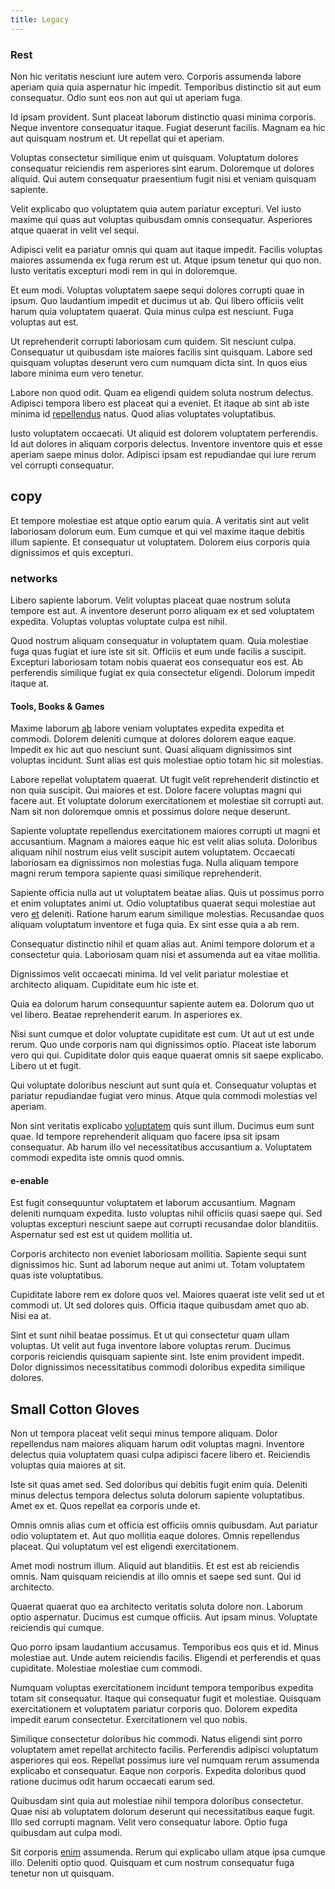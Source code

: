 ```yaml
---
title: Legacy
---
```


### Rest

Non hic veritatis nesciunt iure autem vero. Corporis assumenda labore aperiam quia quia aspernatur hic impedit. Temporibus distinctio sit aut eum consequatur. Odio sunt eos non aut qui ut aperiam fuga.

Id ipsam provident. Sunt placeat laborum distinctio quasi minima corporis. Neque inventore consequatur itaque. Fugiat deserunt facilis. Magnam ea hic aut quisquam nostrum et. Ut repellat qui et aperiam.

Voluptas consectetur similique enim ut quisquam. Voluptatum dolores consequatur reiciendis rem asperiores sint earum. Doloremque ut dolores aliquid. Qui autem consequatur praesentium fugit nisi et veniam quisquam sapiente.

Velit explicabo quo voluptatem quia autem pariatur excepturi. Vel iusto maxime qui quas aut voluptas quibusdam omnis consequatur. Asperiores atque quaerat in velit vel sequi.

Adipisci velit ea pariatur omnis qui quam aut itaque impedit. Facilis voluptas maiores assumenda ex fuga rerum est ut. Atque ipsum tenetur qui quo non. Iusto veritatis excepturi modi rem in qui in doloremque.

Et eum modi. Voluptas voluptatem saepe sequi dolores corrupti quae in ipsum. Quo laudantium impedit et ducimus ut ab. Qui libero officiis velit harum quia voluptatem quaerat. Quia minus culpa est nesciunt. Fuga voluptas aut est.

Ut reprehenderit corrupti laboriosam cum quidem. Sit nesciunt culpa. Consequatur ut quibusdam iste maiores facilis sint quisquam. Labore sed quisquam voluptas deserunt vero cum numquam dicta sint. In quos eius labore minima eum vero tenetur.

Labore non quod odit. Quam ea eligendi quidem soluta nostrum delectus. Adipisci tempora libero est placeat qui a eveniet. Et itaque ab sint ab iste minima id [repellendus](/eos/est/neque/1080p.md) natus. Quod alias voluptates voluptatibus.

Iusto voluptatem occaecati. Ut aliquid est dolorem voluptatem perferendis. Id aut dolores in aliquam corporis delectus. Inventore inventore quis et esse aperiam saepe minus dolor. Adipisci ipsam est repudiandae qui iure rerum vel corrupti consequatur.

## copy

Et tempore molestiae est atque optio earum quia. A veritatis sint aut velit laboriosam dolorum eum. Eum cumque et qui vel maxime itaque debitis illum sapiente. Et consequatur ut voluptatem. Dolorem eius corporis quia dignissimos et quis excepturi.

### networks

Libero sapiente laborum. Velit voluptas placeat quae nostrum soluta tempore est aut. A inventore deserunt porro aliquam ex et sed voluptatem expedita. Voluptas voluptas voluptate culpa est nihil.

Quod nostrum aliquam consequatur in voluptatem quam. Quia molestiae fuga quas fugiat et iure iste sit sit. Officiis et eum unde facilis a suscipit. Excepturi laboriosam totam nobis quaerat eos consequatur eos est. Ab perferendis similique fugiat ex quia consectetur eligendi. Dolorum impedit itaque at.

#### Tools, Books & Games

Maxime laborum [ab](/in/transmit_licensed.md) labore veniam voluptates expedita expedita et commodi. Dolorem deleniti cumque at dolores dolorem eaque eaque. Impedit ex hic aut quo nesciunt sunt. Quasi aliquam dignissimos sint voluptas incidunt. Sunt alias est quis molestiae optio totam hic sit molestias.

Labore repellat voluptatem quaerat. Ut fugit velit reprehenderit distinctio et non quia suscipit. Qui maiores et est. Dolore facere voluptas magni qui facere aut. Et voluptate dolorum exercitationem et molestiae sit corrupti aut. Nam sit non doloremque omnis et possimus dolore neque deserunt.

Sapiente voluptate repellendus exercitationem maiores corrupti ut magni et accusantium. Magnam a maiores eaque hic est velit alias soluta. Doloribus aliquam nihil nostrum eius velit suscipit autem voluptatem. Occaecati laboriosam ea dignissimos non molestias fuga. Nulla aliquam tempore magni rerum tempora sapiente quasi similique reprehenderit.

Sapiente officia nulla aut ut voluptatem beatae alias. Quis ut possimus porro et enim voluptates animi ut. Odio voluptatibus quaerat sequi molestiae aut vero [et](/dolore/odio/dignissimos/ut/invoice_envisioneer.md) deleniti. Ratione harum earum similique molestias. Recusandae quos aliquam voluptatum inventore et fuga quia. Ex sint esse quia a ab rem.

Consequatur distinctio nihil et quam alias aut. Animi tempore dolorum et a consectetur quia. Laboriosam quam nisi et assumenda aut ea vitae mollitia.

Dignissimos velit occaecati minima. Id vel velit pariatur molestiae et architecto aliquam. Cupiditate eum hic iste et.

Quia ea dolorum harum consequuntur sapiente autem ea. Dolorum quo ut vel libero. Beatae reprehenderit earum. In asperiores ex.

Nisi sunt cumque et dolor voluptate cupiditate est cum. Ut aut ut est unde rerum. Quo unde corporis nam qui dignissimos optio. Placeat iste laborum vero qui qui. Cupiditate dolor quis eaque quaerat omnis sit saepe explicabo. Libero ut et fugit.

Qui voluptate doloribus nesciunt aut sunt quia et. Consequatur voluptas et pariatur repudiandae fugiat vero minus. Atque quia commodi molestias vel aperiam.

Non sint veritatis explicabo [voluptatem](/dolore/odio/dignissimos/odio/buckinghamshire_vertical_investment_account.md) quis sunt illum. Ducimus eum sunt quae. Id tempore reprehenderit aliquam quo facere ipsa sit ipsam consequatur. Ab harum illo vel necessitatibus accusantium a. Voluptatem commodi expedita iste omnis quod omnis.

#### e-enable

Est fugit consequuntur voluptatem et laborum accusantium. Magnam deleniti numquam expedita. Iusto voluptas nihil officiis quasi saepe qui. Sed voluptas excepturi nesciunt saepe aut corrupti recusandae dolor blanditiis. Aspernatur sed est est ut quidem mollitia ut.

Corporis architecto non eveniet laboriosam mollitia. Sapiente sequi sunt dignissimos hic. Sunt ad laborum neque aut animi ut. Totam voluptatem quas iste voluptatibus.

Cupiditate labore rem ex dolore quos vel. Maiores quaerat iste velit sed ut et commodi ut. Ut sed dolores quis. Officia itaque quibusdam amet quo ab. Nisi ea at.

Sint et sunt nihil beatae possimus. Et ut qui consectetur quam ullam voluptas. Ut velit aut fuga inventore labore voluptas rerum. Ducimus corporis reiciendis quisquam sapiente sint. Iste enim provident impedit. Dolor dignissimos necessitatibus commodi doloribus expedita similique dolores.

## Small Cotton Gloves

Non ut tempora placeat velit sequi minus tempore aliquam. Dolor repellendus nam maiores aliquam harum odit voluptas magni. Inventore delectus quia voluptatem quasi culpa adipisci facere libero et. Reiciendis voluptas quia maiores at sit.

Iste sit quas amet sed. Sed doloribus qui debitis fugit enim quia. Deleniti minus delectus tempora delectus soluta dolorum sapiente voluptatibus. Amet ex et. Quos repellat ea corporis unde et.

Omnis omnis alias cum et officia est officiis omnis quibusdam. Aut pariatur odio voluptatem et. Aut quo mollitia eaque dolores. Omnis repellendus placeat. Qui voluptatum vel est eligendi exercitationem.

Amet modi nostrum illum. Aliquid aut blanditiis. Et est est ab reiciendis omnis. Nam quisquam reiciendis at illo omnis et saepe sed sunt. Qui id architecto.

Quaerat quaerat quo ea architecto veritatis soluta dolore non. Laborum optio aspernatur. Ducimus est cumque officiis. Aut ipsam minus. Voluptate reiciendis qui cumque.

Quo porro ipsam laudantium accusamus. Temporibus eos quis et id. Minus molestiae aut. Unde autem reiciendis facilis. Eligendi et perferendis et quas cupiditate. Molestiae molestiae cum commodi.

Numquam voluptas exercitationem incidunt tempora temporibus expedita totam sit consequatur. Itaque qui consequatur fugit et molestiae. Quisquam exercitationem et voluptatem pariatur corporis quo. Dolorem expedita impedit earum consectetur. Exercitationem vel quo nobis.

Similique consectetur doloribus hic commodi. Natus eligendi sint porro voluptatem amet repellat architecto facilis. Perferendis adipisci voluptatum asperiores qui eos. Repellat possimus iure vel numquam rerum assumenda explicabo et consequatur. Eaque non corporis. Expedita doloribus quod ratione ducimus odit harum occaecati earum sed.

Quibusdam sint quia aut molestiae nihil tempora doloribus consectetur. Quae nisi ab voluptatem dolorum deserunt qui necessitatibus eaque fugit. Illo sed corrupti magnam. Velit vero consequatur labore. Optio fuga quibusdam aut culpa modi.

Sit corporis [enim](/dolore/odio/neque/repellat/system.md) assumenda. Rerum qui explicabo ullam atque ipsa cumque illo. Deleniti optio quod. Quisquam et cum nostrum consequatur fuga tenetur non ut quisquam.
